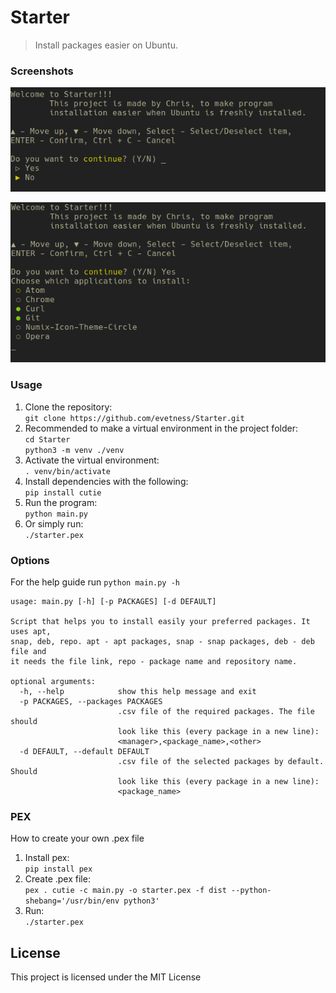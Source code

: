 # Starter
> Install packages easier on Ubuntu.

### Screenshots
![Screenshot](starter-ask.png)

![Screenshot](starter-list.png)

### Usage
1. Clone the repository:  
`git clone https://github.com/evetness/Starter.git`  
2. Recommended to make a virtual environment in the project folder:  
`cd Starter`  
`python3 -m venv ./venv`
3. Activate the virtual environment:  
`. venv/bin/activate`
4. Install dependencies with the following:  
`pip install cutie`
5. Run the program:  
`python main.py`
6. Or simply run:  
`./starter.pex`

### Options
For the help guide run `python main.py -h`  
```
usage: main.py [-h] [-p PACKAGES] [-d DEFAULT]

Script that helps you to install easily your preferred packages. It uses apt,
snap, deb, repo. apt - apt packages, snap - snap packages, deb - deb file and
it needs the file link, repo - package name and repository name.

optional arguments:
  -h, --help            show this help message and exit
  -p PACKAGES, --packages PACKAGES
                        .csv file of the required packages. The file should
                        look like this (every package in a new line):
                        <manager>,<package_name>,<other>
  -d DEFAULT, --default DEFAULT
                        .csv file of the selected packages by default. Should
                        look like this (every package in a new line):
                        <package_name>

```  

### PEX  
How to create your own .pex file  
1. Install pex:  
`pip install pex`
2. Create .pex file:  
`pex . cutie -c main.py -o starter.pex -f dist --python-shebang='/usr/bin/env python3'`
3. Run:  
`./starter.pex`

## License
This project is licensed under the MIT License